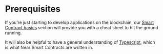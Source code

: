 # Prerequisites

If you're just starting to develop applications on the blockchain, our [Smart Contract basics](the_basics.md) section will provide you with a cheat sheet to hit the ground running.

It will also be helpful to have a general understanding of [Typescript](language-typescript.md), which is what Near Smart Contracts are written in. 

